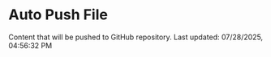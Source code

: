 # Auto Push File

Content that will be pushed to GitHub repository.
Last updated: 07/28/2025, 04:56:32 PM